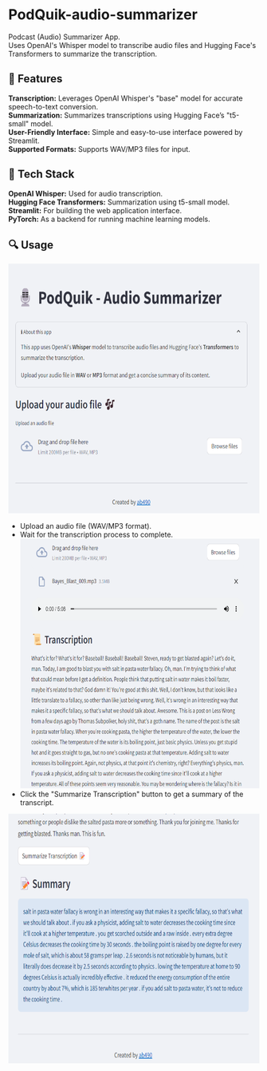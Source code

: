 # PodQuik-audio-summarizer
 Podcast (Audio) Summarizer App. <br>
 Uses OpenAI's Whisper model to transcribe audio files and Hugging Face's Transformers to summarize the transcription.

## 🚀 Features <br>
**Transcription:** Leverages OpenAI Whisper's "base" model for accurate speech-to-text conversion.<br>
**Summarization:** Summarizes transcriptions using Hugging Face’s "t5-small" model.<br>
**User-Friendly Interface:** Simple and easy-to-use interface powered by Streamlit.<br>
**Supported Formats:** Supports WAV/MP3 files for input.

## 🔧 Tech Stack <br>
**OpenAI Whisper:** Used for audio transcription.<br>
**Hugging Face Transformers:** Summarization using t5-small model.<br>
**Streamlit:** For building the web application interface.<br>
**PyTorch:** As a backend for running machine learning models.

## 🔍 Usage <br>
<img src="/images/home.png" width="650" height="500"><br>
- Upload an audio file (WAV/MP3 format). <br>
- Wait for the transcription process to complete. <br>
<img src="/images/transcription.png" width="650" height="500"><br>
- Click the "Summarize Transcription" button to get a summary of the transcript.
<img src="/images/summary.png" width="650" height="500">
